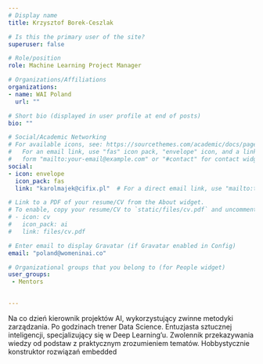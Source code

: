 ```yaml
---
# Display name
title: Krzysztof Borek-Ceszlak

# Is this the primary user of the site?
superuser: false

# Role/position
role: Machine Learning Project Manager

# Organizations/Affiliations
organizations:
- name: WAI Poland
  url: ""

# Short bio (displayed in user profile at end of posts)
bio: ""

# Social/Academic Networking
# For available icons, see: https://sourcethemes.com/academic/docs/page-builder/#icons
#   For an email link, use "fas" icon pack, "envelope" icon, and a link in the
#   form "mailto:your-email@example.com" or "#contact" for contact widget.
social:
- icon: envelope
  icon_pack: fas
  link: "karolmajek@cifix.pl"  # For a direct email link, use "mailto:test@example.org".

# Link to a PDF of your resume/CV from the About widget.
# To enable, copy your resume/CV to `static/files/cv.pdf` and uncomment the lines below.
# - icon: cv
#   icon_pack: ai
#   link: files/cv.pdf

# Enter email to display Gravatar (if Gravatar enabled in Config)
email: "poland@womeninai.co"

# Organizational groups that you belong to (for People widget)
user_groups:
 - Mentors
 

---
```

Na co dzień kierownik projektów AI, wykorzystujący zwinne metodyki zarządzania. Po godzinach trener Data Science. Entuzjasta sztucznej inteligencji, specjalizujący się w Deep Learning’u. Zwolennik przekazywania wiedzy od podstaw z praktycznym zrozumieniem tematów. Hobbystycznie konstruktor rozwiązań embedded

